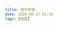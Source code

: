 ```yaml
---
title: 雨中多情
date: 2020-06-17 01:58
tags: [随笔]
---
```


<Poem 
:content="`
我要走了
天也要留我
纤细的雨丝是缠绵的挽留
\n
长长的雨帘
长长的臂弯
\n
我不留你
我留你做甚？
只是为你
践三日的行
奏三日的乐
最后做两日的晴日
给你一个大大的拥抱
\n
我晓得
苍穹不曾变过
是我自作多情
可但逢离别
无情也做多情
`"
/>